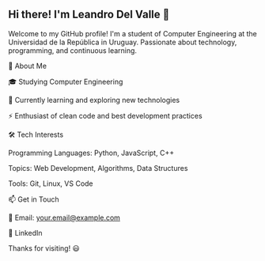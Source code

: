 ## Hi there! I'm Leandro Del Valle 👋

Welcome to my GitHub profile! I'm a student of Computer Engineering at the Universidad de la República in Uruguay. Passionate about technology, programming, and continuous learning.

🚀 About Me

🎓 Studying Computer Engineering

🌱 Currently learning and exploring new technologies

⚡ Enthusiast of clean code and best development practices

🛠 Tech Interests

Programming Languages: Python, JavaScript, C++

Topics: Web Development, Algorithms, Data Structures

Tools: Git, Linux, VS Code

📫 Get in Touch

📧 Email: your.email@example.com

💼 LinkedIn

Thanks for visiting! 😃

<!--
**LeandroDV0/LeandroDV0** is a ✨ _special_ ✨ repository because its `README.md` (this file) appears on your GitHub profile.

Here are some ideas to get you started:

- 🔭 I’m currently working on ...
- 🌱 I’m currently learning ...
- 👯 I’m looking to collaborate on ...
- 🤔 I’m looking for help with ...
- 💬 Ask me about ...
- 📫 How to reach me: ...
- 😄 Pronouns: ...
- ⚡ Fun fact: ...
-->

